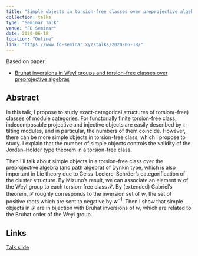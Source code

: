 ```yaml
---
title: "Simple objects in torsion-free classes over preprojective algebras of Dynkin type"
collection: talks
type: "Seminar Talk"
venue: "FD Seminar"
date: 2020-06-18
location: "Online"
link: "https://www.fd-seminar.xyz/talks/2020-06-18/"
---
```


Based on paper:
- [Bruhat inversions in Weyl groups and torsion-free classes over preprojective algebras](/papers/binv)

## Abstract
In this talk, I propose to study exact-categorical structures of torsion(-free) classes of module categories. For functorially finite torsion-free class, indecomposable projective and injective objects are easily described by $\tau$-tilting modules, and in particular, the numbers of them coincide. However, there can be more simple objects in torsion-free class, which I propose to study. I explain that the number of simple objects controls the validity of the Jordan–H&ouml;lder type theorem in a torsion-free class.

Then I’ll talk about simple objects in a torsion-free class over the preprojective algebra (and path algebra) of Dynkin type, which is also important in Lie theory due to Geiss–Leclerc–Schr&ouml;er’s categorification of the cluster structure. By Mizuno’s result, we can associate an element $w$ of the Weyl group to each torsion-free class $\mathcal{F}$. By (extended) Gabriel’s theorem, $\mathcal{F}$ roughly corresponds to the inversion set of $w$, the set of positive roots which are sent to negative by $w^{-1}$. Then I show that simple objects in $\mathcal{F}$ are in bijection with Bruhat inversions of $w$, which are related to the Bruhat order of the Weyl group.

## Links
[Talk slide](\files\2020-06-18.pdf)
